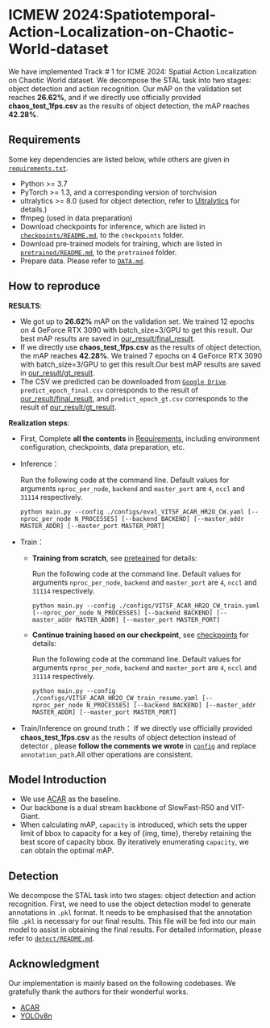 # ICMEW 2024:Spatiotemporal-Action-Localization-on-Chaotic-World-dataset 
We have implemented Track # 1 for ICME 2024: Spatial Action Localization on Chaotic World dataset. We decompose the STAL task into two stages: object detection and action recognition. Our mAP on the validation set reaches **26.62%**, and if we directly use officially provided  **chaos_test_1fps.csv** as the results of object detection, the mAP reaches **42.28%**.


## Requirements<a id="Requirements"></a>

Some key dependencies are listed below, while others are given in [`requirements.txt`](https://github.com/jfightyr/Spatiotemporal-Action-Localization-on-Chaotic-World-dataset/blob/main/requirements.txt).

- Python >= 3.7
- PyTorch >= 1.3, and a corresponding version of torchvision
- ultralytics >= 8.0 (used for object detection, refer to [Ultralytics](https://github.com/ultralytics) for details.)
- ffmpeg (used in data preparation)
- Download checkpoints for inference, which are listed in [`checkpoints/README.md`](https://github.com/jfightyr/Spatiotemporal-Action-Localization-on-Chaotic-World-dataset/blob/main/checkpoints/README.md), to the `checkpoints` folder.
- Download pre-trained models for training, which are listed in [`pretrained/README.md`](https://github.com/jfightyr/Spatiotemporal-Action-Localization-on-Chaotic-World-dataset/blob/main/pretrained/README.md), to the `pretrained` folder.
- Prepare data. Please refer to [`DATA.md`](https://github.com/jfightyr/Spatiotemporal-Action-Localization-on-Chaotic-World-dataset/blob/main/DATA.md).


## How to reproduce

**RESULTS**: 
- We got up to **26.62%** mAP on the validation set. We trained 12 epochs on 4 GeForce RTX 3090 with batch_size=3/GPU to get this result. Our best mAP results are saved in [our_result/final_result](https://github.com/jfightyr/Spatiotemporal-Action-Localization-on-Chaotic-World-dataset/blob/main/our_result/final_result).
- If we directly use **chaos_test_1fps.csv** as the results of object detection, the mAP reaches **42.28%**. We trained 7 epochs on 4 GeForce RTX 3090 with batch_size=3/GPU to get this result.Our best mAP results are saved in [our_result/gt_result](https://github.com/jfightyr/Spatiotemporal-Action-Localization-on-Chaotic-World-dataset/blob/main/our_result/gt_result).
- The CSV we predicted can be downloaded from [`Google Drive`](https://drive.google.com/drive/folders/12JQYCU9fPKJvqqgFGpSm8egXygCwCh01?usp=sharing ). `predict_epoch_final.csv` corresponds to the result of [our_result/final_result](https://github.com/jfightyr/Spatiotemporal-Action-Localization-on-Chaotic-World-dataset/blob/main/our_result/final_result), and `predict_epoch_gt.csv` corresponds to the result of [our_result/gt_result](https://github.com/jfightyr/Spatiotemporal-Action-Localization-on-Chaotic-World-dataset/blob/main/our_result/gt_result).


**Realization steps**:

- First, Complete **all the contents** in [Requirements](#Requirements), including environment configuration, checkpoints, data preparation, etc.

- Inference：

  Run the following code at the command line. Default values for arguments `nproc_per_node`, `backend` and `master_port` are `4`, `nccl` and `31114` respectively.

  ```
  python main.py --config ./configs/eval_VITSF_ACAR_HR2O_CW.yaml [--nproc_per_node N_PROCESSES] [--backend BACKEND] [--master_addr MASTER_ADDR] [--master_port MASTER_PORT]
  ```
- Train：
  - **Training from scratch**, see [preteained](https://github.com/jfightyr/Spatiotemporal-Action-Localization-on-Chaotic-World-dataset/blob/main/pretrained/README.md) for details:

    Run the following code at the command line. Default values for arguments `nproc_per_node`, `backend` and `master_port` are `4`, `nccl` and `31114` respectively.

    ```
    python main.py --config ./configs/VITSF_ACAR_HR2O_CW_train.yaml [--nproc_per_node N_PROCESSES] [--backend BACKEND] [--master_addr MASTER_ADDR] [--master_port MASTER_PORT]
    ```
  - **Continue training based on our checkpoint**, see [checkpoints](https://github.com/jfightyr/Spatiotemporal-Action-Localization-on-Chaotic-World-dataset/blob/main/checkpoints/README.md) for details:

    Run the following code at the command line. Default values for arguments `nproc_per_node`, `backend` and `master_port` are `4`, `nccl` and `31114` respectively.

    ```
    python main.py --config ./configs/VITSF_ACAR_HR2O_CW_train_resume.yaml [--nproc_per_node N_PROCESSES] [--backend BACKEND] [--master_addr MASTER_ADDR] [--master_port MASTER_PORT]
    ```
- Train/Inference on ground truth：
  If we directly use officially provided **chaos_test_1fps.csv** as the results of object detection instead of detector , please **follow the comments we wrote** in [`config`](https://github.com/jfightyr/Spatiotemporal-Action-Localization-on-Chaotic-World-dataset/blob/main/configs) and replace `annotation_path`.All other operations are consistent.

## Model Introduction
- We use [ACAR](https://github.com/Siyu-C/ACAR-Net) as the baseline.
- Our backbone is a dual stream backbone of SlowFast-R50 and VIT-Giant.
- When calculating mAP, `capacity` is introduced, which sets the upper limit of bbox to capacity for a key of {img, time}, thereby retaining the best score of capacity bbox. By iteratively enumerating `capacity`, we can obtain the optimal mAP.

## Detection
We decompose the STAL task into two stages: object detection and action recognition. First, we need to use the object detection model to generate annotations in `.pkl` format. It needs to be emphasised that the annotation file `.pkl` is necessary for our final results. This file will be fed into our main model to assist in obtaining the final results. For detailed information, please refer to  [`detect/README.md`](https://github.com/jfightyr/Spatiotemporal-Action-Localization-on-Chaotic-World-dataset/blob/main/detect/README.md).


## Acknowledgment
Our implementation is mainly based on the following codebases. We gratefully thank the authors for their wonderful works.
- [ACAR](https://github.com/Siyu-C/ACAR-Net)
- [YOLOv8n](https://github.com/ultralytics/assets/releases)

